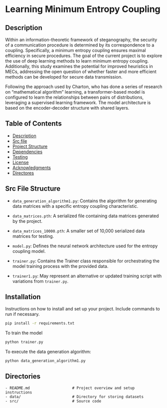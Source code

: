 # Learning Minimum Entropy Coupling

## Description
Within an information-theoretic framework of steganography, the security of a communication procedure is determined by its correspondence to a coupling. Specifically, a minimum entropy coupling ensures maximal efficiency in secure procedures. The goal of the current project is to explore the use of deep learning methods to learn minimum entropy coupling. Additionally, this study examines the potential for improved heuristics in MECs, addressing the open question of whether faster and more efficient methods can be developed for secure data transmission. 

Following the approach used by Charton, who has done a series of research on “mathematical algorithm” learning, a transformer-based model is configured to learn the relationships between pairs of distributions, leveraging a supervised learning framework. The model architecture is based on the encoder-decoder structure with shared layers.


## Table of Contents

- [Description](#Description)
- [Src file](#SrcFileStructure)
- [Project Structure](#project-structure)
- [Dependencies](#dependencies)
- [Testing](#testing)
- [License](#license)
- [Acknowledgments](#acknowledgments)
- [Directores](#directories)

## Src File Structure 

- `data_generation_algorithm1.py`: Contains the algorithm for generating data matrices with a specific entropy coupling characteristic.
  
- `data_matrices.pth`: A serialized file containing data matrices generated by the project.
  
- `data_matrices_10000.pth`: A smaller set of 10,000 serialized data matrices for testing. 
  
- `model.py`: Defines the neural network architecture used for the entropy coupling model.
  
- `trainer.py`: Contains the Trainer class responsible for orchestrating the model training process with the provided data.
  
- `trainer1.py`: May represent an alternative or updated training script with variations from `trainer.py`.


## Installation

Instructions on how to install and set up your project. Include commands to run if necessary.

```bash
pip install -r requirements.txt
```
To train the model 
```bash
python trainer.py
```
To execute the data generation algorithm:

```bash
python data_generation_algorithm1.py
``` 

## Directories 
```
- README.md                   # Project overview and setup instructions
- data/                       # Directory for storing datasets
- src/                        # Source code
``` 
